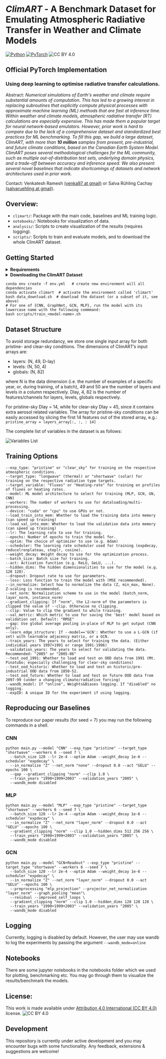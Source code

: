 # ***ClimART*** - A Benchmark Dataset for Emulating Atmospheric Radiative Transfer in Weather and Climate Models
<a href="https://pytorch.org/get-started/locally/"><img alt="Python" src="https://img.shields.io/badge/-Python 3.7--3.9-blue?style=for-the-badge&logo=python&logoColor=white"></a>
<a href="https://pytorch.org/get-started/locally/"><img alt="PyTorch" src="https://img.shields.io/badge/-PyTorch 1.8.1+-ee4c2c?style=for-the-badge&logo=pytorch&logoColor=white"></a>
![CC BY 4.0][cc-by-image]

[cc-by-image]: https://i.creativecommons.org/l/by/4.0/88x31.png
[cc-by-shield]: https://img.shields.io/badge/License-CC%20BY%204.0-lightgrey.svg

## Official PyTorch Implementation

### Using deep learning to optimise radiative transfer calculations.

Abstract:   *Numerical simulations of Earth's weather and climate require substantial amounts of computation. This has led to a growing interest in replacing subroutines that explicitly compute physical processes with approximate machine learning (ML) methods that are fast at inference time. Within weather and climate models, atmospheric radiative transfer (RT) calculations are especially expensive.  This has made them a popular target for neural network-based emulators. However, prior work is hard to compare due to the lack of a comprehensive dataset and standardized best practices for ML benchmarking. To fill this gap, we build a large dataset, ClimART, with more than **10 million** samples from present, pre-industrial, and future climate conditions, based on the Canadian Earth System Model.
ClimART poses several methodological challenges for the ML community, such as multiple out-of-distribution test sets, underlying domain physics, and a trade-off between accuracy and inference speed. We also present several novel baselines that indicate shortcomings of datasets and network architectures used in prior work.*

Contact: Venkatesh Ramesh [(venka97 at gmail)](mailto:venka97@gmail.com) or Salva Rühling Cachay [(salvaruehling at gmail)](mailto:salvaruehling@gmail.com). <br>

## Overview:

* ``climart/``: Package with the main code, baselines and ML training logic.
* ``notebooks/``: Notebooks for visualization of data.
* ``analysis/``: Scripts to create visualization of the results (requires logging).
* ``scripts/``: Scripts to train and evaluate models, and to download the whole ClimART dataset.

## Getting Started
<details><p>
    <summary><b> Requirements</b></summary>
    <p style="padding: 10px; border: 2px solid red;">
    <ul>
    <li>Linux and Windows are supported, but we recommend Linux for performance and compatibility reasons.</li>
    <li>NVIDIA GPUs with at least 8 GB of memory and system with 12 GB RAM (More RAM is required if training with --load_train_into_mem option which allows for faster training). We have done all testing and development using NVIDIA V100 GPUs.</li> 
    <li>64-bit Python >=3.7 and PyTorch >=1.8.1. See [https://pytorch.org/](https://pytorch.org/] for PyTorch install instructions.</li> 
    <li>Python libraries mentioned in ``env.yml`` file, see Getting Started (Need to have miniconda/conda installed).</li> 
    </ul></p>
</details>

<details><p>
    <summary><b> Downloading the ClimART Dataset </b></summary>
    <p style="padding: 10px; border: 2px solid red;">
    By default, only a subset of CLimART is downloaded.
    To download the train/val/test years you want, please change the loop in ``data_download.sh.`` appropriately.
    To download the whole ClimART dataset, you can simply run 
    
    bash scripts/download_climart_full.sh 
   </p>
</details>


    conda env create -f env.yml   # create new environment will all dependencies
    conda activate climart  # activate the environment called 'climart'
    bash data_download.sh  # download the dataset (or a subset of it, see above)
    # For one of {CNN, GraphNet, GCN, MLP}, run the model with its lowercase name with the following commmand:
    bash scripts/train_<model-name>.sh


## Dataset Structure

To avoid storage redundancy, we store one single input array for both pristine- and clear-sky conditions. The dimensions of ClimART’s input arrays are:
<ul>
<li>layers: (N, 49, D-lay) </li>
<li>levels: (N, 50, 4) </li>
<li>globals: (N, 82) </li>
</ul>

where N is the data dimension (i.e. the number of examples of a specific year, or, during training, of a batch),
 49 and 50 are the number of layers and levels in a column respectively. Dlay, 4, 82 is the number of features/channels for layers, levels, globals respectively. 

For pristine-sky Dlay = 14, while for clear-sky Dlay = 45, since it contains extra aerosol related variables. The array for pristine-sky conditions can be easily accessed by slicing the first 14 features out of the stored array, e.g.:
```      pristine_array = layers_array[:, :, : 14] ```

The complete list of variables in the dataset is as follows: </br>

![Variables List](./images/variable_table.png)

## Training Options

```
--exp_type: "pristine" or "clear_sky" for training on the respective atmospheric conditions.
--target_type: "longwave" (thermal) or "shortwave" (solar) for training on the respective radiation type targets.
--target_variable: "Fluxes" or "Heating-rate" for training on profiles of fluxes or heating rates.
--model: ML model architecture to select for training (MLP, GCN, GN, CNN)
--workers: The number of workers to use for dataloading/multi-processing.
--device: "cuda" or "cpu" to use GPUs or not.
--load_train_into_mem: Whether to load the training data into memory (can speed up training)
--load_val_into_mem: Whether to load the validation data into memory (can speed up training)
--lr: The learning rate to use for training.
--epochs: Number of epochs to train the model for.
--optim: The choice of optimizer to use (e.g. Adam)
--scheduler: The learning rate scheduler used for training (expdecay, reducelronplateau, steplr, cosine).
--weight_decay: Weight decay to use for the optimization process.
--batch_size: Batch size for training.
--act: Activation function (e.g. ReLU, GeLU, ...).
--hidden_dims: The hidden dimensionalities to use for the model (e.g. 128 128).
--dropout: Dropout rate to use for parameters.
--loss: Loss function to train the model with (MSE recommended).
--in_normalize: Select how to normalize the data (Z, min_max, None). Z-scaling is recommended.
--net_norm: Normalization scheme to use in the model (batch_norm, layer_norm, instance_norm)
--gradient_clipping: If "norm", the L2-norm of the parameters is clipped the value of --clip. Otherwise no clipping.
--clip: Value to clip the gradient to while training.
--val_metric: Which metric to use for saving the 'best' model based on validation set. Default: "RMSE"
--gap: Use global average pooling in-place of MLP to get output (CNN only).
--learn_edge_structure: If --model=='GCN': Whether to use a L-GCN (if set) with learnable adjacency matrix, or a GCN.
--train_years: The years to select for training the data. (Either individual years 1997+1991 or range 1991-1996)
--validation_years: The years to select for validating the data. Recommended: "2005" or "2005-06" 
--test_ood_1991: Whether to load and test on OOD data from 1991 (Mt. Pinatubo; especially challenging for clear-sky conditions)
--test_ood_historic: Whether to load and test on historic/pre-industrial OOD data from 1850-52.
--test_ood_future: Whether to load and test on future OOD data from 2097-99 (under a changing climate/radiative forcing)
--wandb_model: If "online", Weights&Biases logging. If "disabled" no logging.
--expID: A unique ID for the experiment if using logging.

```

## Reproducing our Baselines

To reproduce our paper results (for seed = 7) you may run the following commands in a shell. 
    
### CNN

```
python main.py --model "CNN" --exp_type "pristine" --target_type "shortwave" --workers 6 --seed 7 \
  --batch_size 128 --lr 2e-4 --optim Adam --weight_decay 1e-6 --scheduler "expdecay" \
  --in_normalize "Z" --net_norm "none" --dropout 0.0 --act "GELU" --epochs 100 \
  --gap --gradient_clipping "norm" --clip 1.0 \
  --train_years "1990+1999+2003" --validation_years "2005" \
  --wandb_mode disabled
```

### MLP 

```
python main.py --model "MLP" --exp_type "pristine" --target_type "shortwave" --workers 6 --seed 7 \
  --batch_size 128 --lr 2e-4 --optim Adam --weight_decay 1e-6 --scheduler "expdecay" \
  --in_normalize "Z" --net_norm "layer_norm" --dropout 0.0 --act "GELU" --epochs 100 \
  --gradient_clipping "norm" --clip 1.0 --hidden_dims 512 256 256 \
  --train_years "1990+1999+2003" --validation_years "2005" \
  --wandb_mode disabled
```

### GCN

```
python main.py --model "GCN+Readout" --exp_type "pristine" --target_type "shortwave" --workers 6 --seed 7 \
  --batch_size 128 --lr 2e-4 --optim Adam --weight_decay 1e-6 --scheduler "expdecay" \
  --in_normalize "Z" --net_norm "layer_norm" --dropout 0.0 --act "GELU" --epochs 100 \
  --preprocessing "mlp_projection" --projector_net_normalization "layer_norm" --graph_pooling "mean"\
  --residual --improved_self_loops \
  --gradient_clipping "norm" --clip 1.0 --hidden_dims 128 128 128 \  
  --train_years "1990+1999+2003" --validation_years "2005" \
  --wandb_mode disabled
```

## Logging

Currently, logging is disabled by default. However, the user may use wandb to log the experiments by passing the argument ``--wandb_mode=online``

## Notebooks

There are some jupyter notebooks in the notebooks folder which we used for plotting, benchmarking etc. You may go through them to visualize the results/benchmark the models.

## License: 
This work is made available under [Attribution 4.0 International (CC BY 4.0)](https://creativecommons.org/licenses/by/4.0/legalcode) license. ![CC BY 4.0][cc-by-shield]

## Development

This repository is currently under active development and you may encounter bugs with some functionality. 
Any feedback, extensions & suggestions are welcome!
